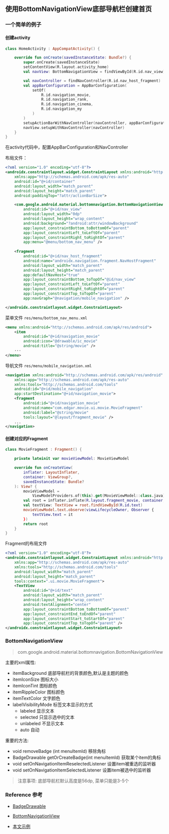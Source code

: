 ## 使用BottomNavigationView底部导航栏创建首页

### 一个简单的例子

#### 创建activity

```kotlin
class HomeActivity : AppCompatActivity() {

    override fun onCreate(savedInstanceState: Bundle?) {
        super.onCreate(savedInstanceState)
        setContentView(R.layout.activity_home)
        val navView: BottomNavigationView = findViewById(R.id.nav_view)

        val navController = findNavController(R.id.nav_host_fragment)
        val appBarConfiguration = AppBarConfiguration(
            setOf(
                R.id.navigation_movie,
                R.id.navigation_rank,
                R.id.navigation_cinema,
                R.id.navigation_my
            )
        )
        setupActionBarWithNavController(navController, appBarConfiguration)
        navView.setupWithNavController(navController)
    }
}
```

在activity代码中，配置AppBarConfiguration和NavController

布局文件：

```xml
<?xml version="1.0" encoding="utf-8"?>
<androidx.constraintlayout.widget.ConstraintLayout xmlns:android="http://schemas.android.com/apk/res/android"
    xmlns:app="http://schemas.android.com/apk/res-auto"
    android:id="@+id/container"
    android:layout_width="match_parent"
    android:layout_height="match_parent"
    android:paddingTop="?attr/actionBarSize">

    <com.google.android.material.bottomnavigation.BottomNavigationView
        android:id="@+id/nav_view"
        android:layout_width="0dp"
        android:layout_height="wrap_content"
        android:background="?android:attr/windowBackground"
        app:layout_constraintBottom_toBottomOf="parent"
        app:layout_constraintLeft_toLeftOf="parent"
        app:layout_constraintRight_toRightOf="parent"
        app:menu="@menu/bottom_nav_menu" />
    
    <fragment
        android:id="@+id/nav_host_fragment"
        android:name="androidx.navigation.fragment.NavHostFragment"
        android:layout_width="match_parent"
        android:layout_height="match_parent"
        app:defaultNavHost="true"
        app:layout_constraintBottom_toTopOf="@id/nav_view"
        app:layout_constraintLeft_toLeftOf="parent"
        app:layout_constraintRight_toRightOf="parent"
        app:layout_constraintTop_toTopOf="parent"
        app:navGraph="@navigation/mobile_navigation" />

</androidx.constraintlayout.widget.ConstraintLayout>
```

菜单文件 `res/menu/bottom_nav_menu.xml`

```xml
<menu xmlns:android="http://schemas.android.com/apk/res/android">
    <item
        android:id="@+id/navigation_movie"
        android:icon="@drawable/ic_movie"
        android:title="@string/movie" />
    ···
</menu>
```

导航文件 `res/menu/mobile_navigation.xml`

```xml
<navigation xmlns:android="http://schemas.android.com/apk/res/android"
    xmlns:app="http://schemas.android.com/apk/res-auto"
    xmlns:tools="http://schemas.android.com/tools"
    android:id="@+id/mobile_navigation"
    app:startDestination="@+id/navigation_movie">
    <fragment
        android:id="@+id/navigation_movie"
        android:name="com.edgar.movie.ui.movie.MovieFragment"
        android:label="@string/movie"
        tools:layout="@layout/fragment_movie" />
    ...
</navigation>
```

#### 创建对应的Fragment

```kotlin
class MovieFragment : Fragment() {

    private lateinit var movieViewModel: MovieViewModel

    override fun onCreateView(
        inflater: LayoutInflater,
        container: ViewGroup?,
        savedInstanceState: Bundle?
    ): View? {
        movieViewModel =
            ViewModelProviders.of(this).get(MovieViewModel::class.java)
        val root = inflater.inflate(R.layout.fragment_movie, container, false)
        val textView: TextView = root.findViewById(R.id.text)
        movieViewModel.text.observe(viewLifecycleOwner, Observer {
            textView.text = it
        })
        return root
    }
}
```

Fragment的布局文件

```xml
<?xml version="1.0" encoding="utf-8"?>
<androidx.constraintlayout.widget.ConstraintLayout xmlns:android="http://schemas.android.com/apk/res/android"
    xmlns:app="http://schemas.android.com/apk/res-auto"
    xmlns:tools="http://schemas.android.com/tools"
    android:layout_width="match_parent"
    android:layout_height="match_parent"
    tools:context=".ui.movie.MovieFragment">
    <TextView
        android:id="@+id/text"
        android:layout_width="match_parent"
        android:layout_height="wrap_content"
        android:textAlignment="center"
        app:layout_constraintBottom_toBottomOf="parent"
        app:layout_constraintEnd_toEndOf="parent"
        app:layout_constraintStart_toStartOf="parent"
        app:layout_constraintTop_toTopOf="parent" />
</androidx.constraintlayout.widget.ConstraintLayout>

```

### BottomNavigationView
> com.google.android.material.bottomnavigation.BottomNavigationView

主要的xml属性:

  * itemBackground	  底部导航栏的背景颜色,默认是主题的颜色
  * itemIconSize	  图标大小
  * itemIconTint	  图标颜色
  * itemRippleColor	  图标颜色  
  * itemTextColor	  文字颜色 
  * labelVisibilityMode	标签文本显示的方式
    * labeled 显示文本
    * selected 只显示选中的文本
    * unlabeled 不显示文本
    * auto 自动

重要的方法:
  * void removeBadge (int menuItemId) 移除角标
  * BadgeDrawable getOrCreateBadge(int menuItemId) 获取某个item的角标
  * void setOnNavigationItemReselectedListener 设置item被重选的监听器
  * void setOnNavigationItemSelectedListener 设置item被选中的监听器

> 注意事项:
  底部导航栏默认高度是56dp,
  菜单只能是3-5个

### Reference 参考

* [BadgeDrawable](https://developer.android.google.cn/reference/com/google/android/material/badge/BadgeDrawable)

* [BottomNavigationView](https://developer.android.google.cn/reference/com/google/android/material/bottomnavigation/BottomNavigationView)

* [本文示例](https://github.com/edgardeng/good-kotlin-app)
